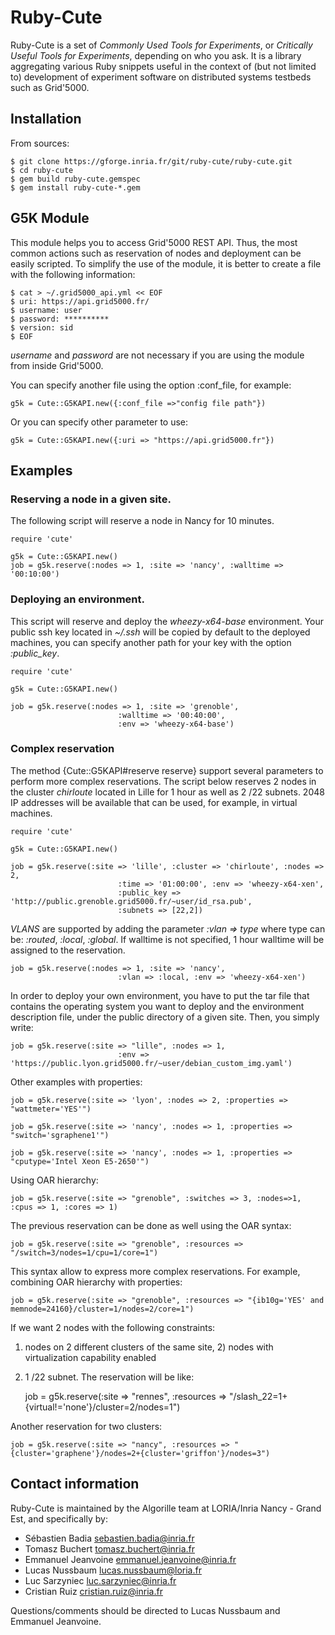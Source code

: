 # Ruby-Cute


Ruby-Cute is a set of *Commonly Used Tools for Experiments*, or *Critically
Useful Tools for Experiments*, depending on who you ask. It is a library
aggregating various Ruby snippets useful in the context of (but not limited to)
development of experiment software on distributed systems testbeds such as
Grid'5000.

## Installation

From sources:

    $ git clone https://gforge.inria.fr/git/ruby-cute/ruby-cute.git
    $ cd ruby-cute
    $ gem build ruby-cute.gemspec
    $ gem install ruby-cute-*.gem

## G5K Module


This module helps you to access Grid'5000 REST API.
Thus, the most common actions such as reservation of nodes and deployment can be easily scripted.
To simplify the use of the module, it is better to create a file with the following information:

    $ cat > ~/.grid5000_api.yml << EOF
    $ uri: https://api.grid5000.fr/
    $ username: user
    $ password: **********
    $ version: sid
    $ EOF

*username* and *password* are not necessary if you are using the module from inside Grid'5000.

You can specify another file using the option :conf_file, for example:

    g5k = Cute::G5KAPI.new({:conf_file =>"config file path"})

Or you can specify other parameter to use:

    g5k = Cute::G5KAPI.new({:uri => "https://api.grid5000.fr"})

## Examples

### Reserving a node in a given site.
The following script will reserve a node in Nancy for 10 minutes.

    require 'cute'

    g5k = Cute::G5KAPI.new()
    job = g5k.reserve(:nodes => 1, :site => 'nancy', :walltime => '00:10:00')

### Deploying an environment.
This script will reserve and deploy the *wheezy-x64-base* environment.
Your public ssh key located in *~/.ssh* will be copied by default to the deployed machines,
you can specify another path for your key with the option *:public_key*.

    require 'cute'

    g5k = Cute::G5KAPI.new()

    job = g5k.reserve(:nodes => 1, :site => 'grenoble',
                            :walltime => '00:40:00',
                            :env => 'wheezy-x64-base')


### Complex reservation

The method {Cute::G5KAPI#reserve reserve} support several parameters to perform more complex reservations.
The script below reserves 2 nodes in the cluster *chirloute* located in Lille for 1 hour as well as 2 /22 subnets.
2048 IP addresses will be available that can be used, for example, in virtual machines.

    require 'cute'

    g5k = Cute::G5KAPI.new()

    job = g5k.reserve(:site => 'lille', :cluster => 'chirloute', :nodes => 2,
                            :time => '01:00:00', :env => 'wheezy-x64-xen',
                            :public_key => 'http://public.grenoble.grid5000.fr/~user/id_rsa.pub',
                            :subnets => [22,2])

*VLANS* are supported by adding the parameter *:vlan => type* where type can be: *:routed*, *:local*, *:global*.
If walltime is not specified, 1 hour walltime will be assigned to the reservation.

    job = g5k.reserve(:nodes => 1, :site => 'nancy',
                            :vlan => :local, :env => 'wheezy-x64-xen')


In order to deploy your own environment,
you have to put the tar file that contains the operating system you want to deploy and
the environment description file, under the public directory of a given site.
Then, you simply write:

    job = g5k.reserve(:site => "lille", :nodes => 1,
                            :env => 'https://public.lyon.grid5000.fr/~user/debian_custom_img.yaml')


Other examples with properties:

    job = g5k.reserve(:site => 'lyon', :nodes => 2, :properties => "wattmeter='YES'")

    job = g5k.reserve(:site => 'nancy', :nodes => 1, :properties => "switch='sgraphene1'")

    job = g5k.reserve(:site => 'nancy', :nodes => 1, :properties => "cputype='Intel Xeon E5-2650'")

Using OAR hierarchy:

    job = g5k.reserve(:site => "grenoble", :switches => 3, :nodes=>1, :cpus => 1, :cores => 1)

The previous reservation can be done as well using the OAR syntax:

    job = g5k.reserve(:site => "grenoble", :resources => "/switch=3/nodes=1/cpu=1/core=1")

This syntax allow to express more complex reservations. For example, combining OAR hierarchy with properties:

    job = g5k.reserve(:site => "grenoble", :resources => "{ib10g='YES' and memnode=24160}/cluster=1/nodes=2/core=1")

If we want 2 nodes with the following constraints:
1) nodes on 2 different clusters of the same site, 2) nodes with virtualization capability enabled
3) 1 /22 subnet. The reservation will be like:

    job = g5k.reserve(:site => "rennes", :resources => "/slash_22=1+{virtual!='none'}/cluster=2/nodes=1")

Another reservation for two clusters:

    job = g5k.reserve(:site => "nancy", :resources => "{cluster='graphene'}/nodes=2+{cluster='griffon'}/nodes=3")


## Contact information

Ruby-Cute is maintained by the Algorille team at LORIA/Inria Nancy - Grand Est, and specifically by:

* Sébastien Badia <sebastien.badia@inria.fr>
* Tomasz Buchert <tomasz.buchert@inria.fr>
* Emmanuel Jeanvoine <emmanuel.jeanvoine@inria.fr>
* Lucas Nussbaum <lucas.nussbaum@loria.fr>
* Luc Sarzyniec <luc.sarzyniec@inria.fr>
* Cristian Ruiz <cristian.ruiz@inria.fr>

Questions/comments should be directed to Lucas Nussbaum and Emmanuel Jeanvoine.
